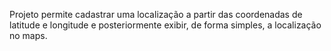 Projeto permite cadastrar uma localização a partir das coordenadas de latitude e longitude e posteriormente exibir, de forma simples, a localização no maps.